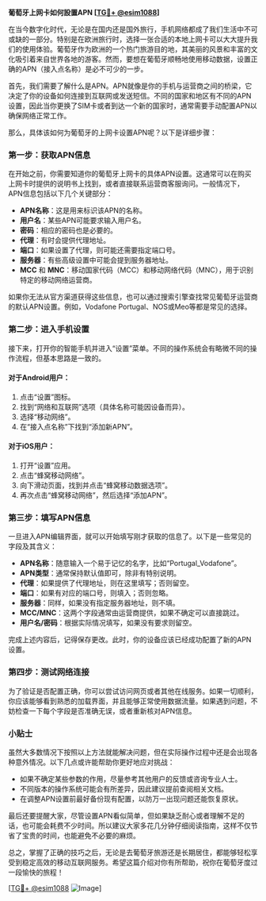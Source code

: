 **葡萄牙上网卡如何設置APN [[TG💪+ @esim1088](https://t.me/s/esim1088)]**

在当今数字化时代，无论是在国内还是国外旅行，手机网络都成了我们生活中不可或缺的一部分。特别是在欧洲旅行时，选择一张合适的本地上网卡可以大大提升我们的使用体验。葡萄牙作为欧洲的一个热门旅游目的地，其美丽的风景和丰富的文化吸引着来自世界各地的游客。然而，要想在葡萄牙顺畅地使用移动数据，设置正确的APN（接入点名称）是必不可少的一步。

首先，我们需要了解什么是APN。APN就像是你的手机与运营商之间的桥梁，它决定了你的设备如何连接到互联网或发送短信。不同的国家和地区有不同的APN设置，因此当你更换了SIM卡或者到达一个新的国家时，通常需要手动配置APN以确保网络正常工作。

那么，具体该如何为葡萄牙的上网卡设置APN呢？以下是详细步骤：

### 第一步：获取APN信息

在开始之前，你需要知道你的葡萄牙上网卡的具体APN设置。这通常可以在购买上网卡时提供的说明书上找到，或者直接联系运营商客服询问。一般情况下，APN信息包括以下几个关键部分：

- **APN名称**：这是用来标识该APN的名称。
- **用户名**：某些APN可能要求输入用户名。
- **密码**：相应的密码也是必要的。
- **代理**：有时会提供代理地址。
- **端口**：如果设置了代理，则可能还需要指定端口号。
- **服务器**：有些高级设置中可能会提到服务器地址。
- **MCC** 和 **MNC**：移动国家代码（MCC）和移动网络代码（MNC），用于识别特定的移动网络运营商。

如果你无法从官方渠道获得这些信息，也可以通过搜索引擎查找常见葡萄牙运营商的默认APN设置。例如，Vodafone Portugal、NOS或Meo等都是常见的选择。

### 第二步：进入手机设置

接下来，打开你的智能手机并进入“设置”菜单。不同的操作系统会有略微不同的操作流程，但基本思路是一致的。

#### 对于Android用户：
1. 点击“设置”图标。
2. 找到“网络和互联网”选项（具体名称可能因设备而异）。
3. 选择“移动网络”。
4. 在“接入点名称”下找到“添加新APN”。

#### 对于iOS用户：
1. 打开“设置”应用。
2. 点击“蜂窝移动网络”。
3. 向下滑动页面，找到并点击“蜂窝移动数据选项”。
4. 再次点击“蜂窝移动网络”，然后选择“添加APN”。

### 第三步：填写APN信息

一旦进入APN编辑界面，就可以开始填写刚才获取的信息了。以下是一些常见的字段及其含义：

- **APN名称**：随意输入一个易于记忆的名字，比如“Portugal_Vodafone”。
- **APN类型**：通常保持默认值即可，除非有特别说明。
- **代理**：如果提供了代理地址，则在这里填写；否则留空。
- **端口**：如果有对应的端口号，则填入；否则忽略。
- **服务器**：同样，如果没有指定服务器地址，则不填。
- **MCC/MNC**：这两个字段通常由运营商提供，如果不确定可以直接跳过。
- **用户名/密码**：根据实际情况填写，如果没有要求则留空。

完成上述内容后，记得保存更改。此时，你的设备应该已经成功配置了新的APN设置。

### 第四步：测试网络连接

为了验证是否配置正确，你可以尝试访问网页或者其他在线服务。如果一切顺利，你应该能够看到熟悉的加载界面，并且能够正常使用数据流量。如果遇到问题，不妨检查一下每个字段是否准确无误，或者重新核对APN信息。

### 小贴士

虽然大多数情况下按照以上方法就能解决问题，但在实际操作过程中还是会出现各种意外情况。以下几点或许能帮助你更好地应对挑战：

- 如果不确定某些参数的作用，尽量参考其他用户的反馈或咨询专业人士。
- 不同版本的操作系统可能会有所差异，因此建议提前查阅相关文档。
- 在调整APN设置前最好备份现有配置，以防万一出现问题还能恢复原状。

最后还要提醒大家，尽管设置APN看似简单，但如果缺乏耐心或者理解不足的话，也可能会耗费不少时间。所以建议大家多花几分钟仔细阅读指南，这样不仅节省了宝贵的时间，也能避免不必要的麻烦。

总之，掌握了正确的技巧之后，无论是去葡萄牙旅游还是长期居住，都能够轻松享受到稳定高效的移动互联网服务。希望这篇介绍对你有所帮助，祝你在葡萄牙度过一段愉快的旅程！

[[TG💪+ @esim1088](https://t.me/s/esim1088) ![Image](https://i.postimg.cc/4NQfJmqS/Snipaste-2025-05-13-00-14-12.png)]
